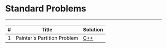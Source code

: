 #  Standard Problems

---

| #   | Title                                     | Solution                                                                |
|-----|-------------------------------------------|-------------------------------------------------------------------------|
| 1   | Painter's Partition Problem               | [C++](./Painter's%20Partition%20Problem/solution.cpp)                   |
